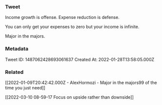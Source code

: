 ### Tweet
Income growth is offense.
Expense reduction is defense.

You can only get your expenses to zero but your income is infinite.

Major in the majors.

### Metadata
Tweet ID: 1487062428693061637
Created At: 2022-01-28T13:58:05.000Z

### Related
[[2022-01-09T20:42:42.000Z - AlexHormozi - Major in the majors99 of the time you just need]]

[[2022-03-10 08-59-17 Focus on upside rather than downside]]
